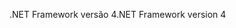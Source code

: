 <span data-ttu-id="6e942-101">.NET Framework versão 4</span><span class="sxs-lookup"><span data-stu-id="6e942-101">.NET Framework version 4</span></span>